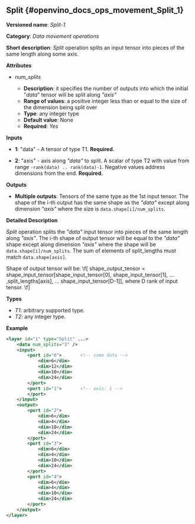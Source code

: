 ## Split <a name="Split"></a> {#openvino_docs_ops_movement_Split_1}

**Versioned name**: *Split-1*

**Category**: *Data movement operations*

**Short description**: *Split* operation splits an input tensor into pieces of the same length along some axis.

**Attributes**

* *num_splits*

  * **Description**: it specifies the number of outputs into which the initial "*data*" tensor will be split along *"axis"*
  * **Range of values**: a positive integer less than or equal to the size of the dimension being split over
  * **Type**: any integer type
  * **Default value**: None
  * **Required**: *Yes*

**Inputs**

* **1**: "data" - A tensor of type T1. **Required.**

* **2**: "axis" - axis along *"data"* to split. A scalar of type T2 with value from range `-rank(data) .. rank(data)-1`. Negative values address dimensions from the end. **Required.**

**Outputs**

* **Multiple outputs**: Tensors of the same type as the 1st input tensor. The shape of the i-th output has the same shape as the *"data"* except along dimension *"axis"* where the size is `data.shape[i]/num_splits`.

**Detailed Description**

*Split* operation splits the *"data"* input tensor into pieces of the same length along *"axis"*. The i-th shape of output tensor will be equal to the *"data"* shape except along dimension *"axis"* where the shape will be `data.shape[i]/num_splits`. The sum of elements of split_lengths must match `data.shape[axis]`.

Shape of output tensor will be:
\f[
shape_output_tensor = shape_input_tensor[shape_input_tensor[0], shape_input_tensor[1], ... ,split_lengths[axis], ... shape_input_tensor[D-1]], where D rank of input tensor.
\f]


**Types**

* *T1*: arbitrary supported type.
* *T2*: any integer type.

**Example**

```xml
<layer id="1" type="Split" ...>
    <data num_splits="3" />
    <input>
        <port id="0">       <!-- some data -->
            <dim>6</dim>
            <dim>12</dim>
            <dim>10</dim>
            <dim>24</dim>
        </port>
        <port id="1">       <!-- axis: 1 -->
        </port>
    </input>
    <output>
        <port id="2">
            <dim>6</dim>
            <dim>4</dim>
            <dim>10</dim>
            <dim>24</dim>
        </port>
        <port id="3">
            <dim>6</dim>
            <dim>4</dim>
            <dim>10</dim>
            <dim>24</dim>
        </port>
        <port id="4">
            <dim>6</dim>
            <dim>4</dim>
            <dim>10</dim>
            <dim>24</dim>
        </port>
    </output>
</layer>
```